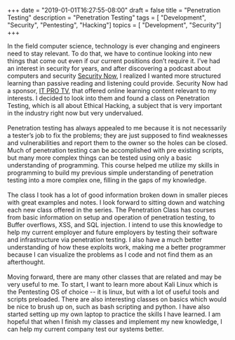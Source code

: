 +++
date = "2019-01-01T16:27:55-08:00"
draft = false
title = "Penetration Testing"
description = "Penetration Testing"
tags        = [ "Development", "Security", "Pentesting", "Hacking"]
topics      = [ "Development", "Security"]
+++

In the field computer science, technology is ever changing and engineers need to stay relevant. To do that, we have to continue looking into new things that come out even if our current positions don’t require it. I’ve had an interest in security for years, and after discovering a podcast about computers and security [Security Now](https://twit.tv/shows/security-now), I realized I wanted more structured learning than passive reading and listening could provide. Security Now had a sponsor, [IT PRO TV](https://www.itpro.tv/), that offered online learning content relevant to my interests. I decided to look into them and found a class on Penetration Testing, which is all about Ethical Hacking, a subject that is very important in the industry right now but very undervalued.
<br><br>
Penetration testing has always appealed to me because it is not necessarily a tester’s job to fix the problems; they are just supposed to find weaknesses and vulnerabilities and report them to the owner so the holes can be closed. Much of penetration testing can be accomplished with pre existing scripts, but many more complex things can be tested using only a basic understanding of programming. This course helped me utilize my skills in programming to build my previous simple understanding of penetration testing into a more complex one, filling in the gaps of my knowledge. 
<br><br>
The class I took has a lot of good information broken down in smaller pieces with great examples and notes. I look forward to sitting down and watching each new class offered in the series. The Penetration Class has courses from basic information on setup and operation of penetration testing, to Buffer overflows, XSS, and SQL injection. I intend to use this knowledge to help my current employer and future employers by testing their software and infrastructure via penetration testing. I also have a much better understanding of how these exploits work, making me a better programmer because I can visualize the problems as I code and not find them as an afterthought.
<br><br>
Moving forward, there are many other classes that are related and may be very useful to me.
To start, I want to learn more about Kali Linux which is the Pentesting OS of choice -- it is linux, but with a lot of useful tools and scripts preloaded. There are also interesting classes on basics which would be nice to brush up on, such as bash scripting and python. I have also started setting up my own laptop to practice the skills I have learned. I am hopeful that when I finish my classes and implement my new knowledge, I can help my current company test our systems better. 
